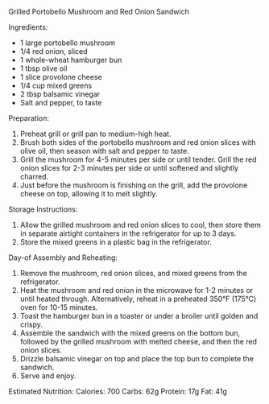 Grilled Portobello Mushroom and Red Onion Sandwich

Ingredients:
- 1 large portobello mushroom
- 1/4 red onion, sliced
- 1 whole-wheat hamburger bun
- 1 tbsp olive oil
- 1 slice provolone cheese
- 1/4 cup mixed greens
- 2 tbsp balsamic vinegar
- Salt and pepper, to taste

Preparation:
1. Preheat grill or grill pan to medium-high heat.
2. Brush both sides of the portobello mushroom and red onion slices with olive oil, then season with salt and pepper to taste.
3. Grill the mushroom for 4-5 minutes per side or until tender. Grill the red onion slices for 2-3 minutes per side or until softened and slightly charred.
4. Just before the mushroom is finishing on the grill, add the provolone cheese on top, allowing it to melt slightly.

Storage Instructions:
1. Allow the grilled mushroom and red onion slices to cool, then store them in separate airtight containers in the refrigerator for up to 3 days.
2. Store the mixed greens in a plastic bag in the refrigerator.

Day-of Assembly and Reheating:
1. Remove the mushroom, red onion slices, and mixed greens from the refrigerator.
2. Heat the mushroom and red onion in the microwave for 1-2 minutes or until heated through. Alternatively, reheat in a preheated 350°F (175°C) oven for 10-15 minutes.
3. Toast the hamburger bun in a toaster or under a broiler until golden and crispy.
4. Assemble the sandwich with the mixed greens on the bottom bun, followed by the grilled mushroom with melted cheese, and then the red onion slices.
5. Drizzle balsamic vinegar on top and place the top bun to complete the sandwich.
6. Serve and enjoy.

Estimated Nutrition:
Calories: 700
Carbs: 62g
Protein: 17g
Fat: 41g